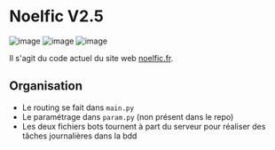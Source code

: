 # Noelfic V2.5
![image](https://img.shields.io/badge/Python-FFD43B?style=for-the-badge&logo=python&logoColor=blue) ![image](https://img.shields.io/badge/Flask-000000?style=for-the-badge&logo=flask&logoColor=white) ![image](https://img.shields.io/badge/PostgreSQL-316192?style=for-the-badge&logo=postgresql&logoColor=white)

Il s'agit du code actuel du site web [noelfic.fr](https://noelfic.fr).

## Organisation
- Le routing se fait dans ``main.py``
- Le paramétrage dans ``param.py`` (non présent dans le repo)
- Les deux fichiers bots tournent à part du serveur pour réaliser des tâches journalières dans la bdd
